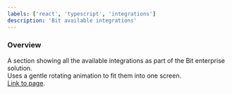 ```yaml
---
labels: ['react', 'typescript', 'integrations']
description: 'Bit available integrations'
---
```


### Overview
  
A section showing all the available integrations as part of the Bit enterprise solution.  
Uses a gentle rotating animation to fit them into one screen.  
[Link to page](https://bit.cloud/enterprise).
